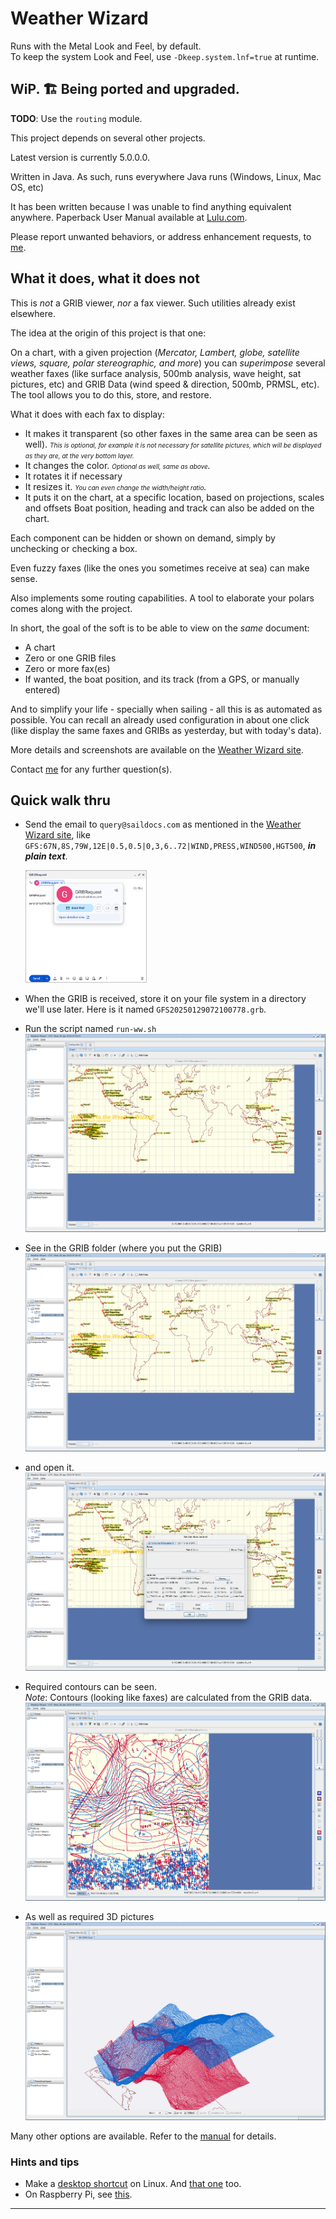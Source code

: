 # Weather Wizard

Runs with the Metal Look and Feel, by default.  
To keep the system Look and Feel, use `-Dkeep.system.lnf=true` at runtime.
## WiP. 🏗️ Being ported and upgraded.

**TODO**: Use the `routing` module.

This project depends on several other projects. 

Latest version is currently 5.0.0.0.

Written in Java. As such, runs everywhere Java runs (Windows, Linux, Mac OS, etc)

It has been written because I was unable to find anything equivalent anywhere.
Paperback User Manual available at [Lulu.com](http://www.lulu.com/shop/olivier-le-diouris/weather-wizard-user-manual/paperback/product-20064234.html).

Please report unwanted behaviors, or address enhancement requests, to [me](mailto:olivier.lediouris@gmail.com?cc=olivier@lediouris.net&subject=Weather+Wizard).

## What it does, what it does not
This is *not* a GRIB viewer, *nor* a fax viewer. Such utilities already exist elsewhere.

The idea at the origin of this project is that one:

On a chart, with a given projection (*Mercator, Lambert, globe, satellite views, square, polar stereographic, and more*) you can *_superimpose_* several weather faxes (like surface analysis, 500mb analysis, wave height, sat pictures, etc) and GRIB Data (wind speed & direction, 500mb, PRMSL, etc).
The tool allows you to do this, store, and restore.

What it does with each fax to display:
- It makes it transparent (so other faxes in the same area can be seen as well). _<font size="-3">This is optional, for example it is not necessary for satellite pictures, which will be displayed as they are, at the very bottom layer.</font>_
- It changes the color. _<font size="-3">Optional as well, same as above</font>._
- It rotates it if necessary
- It resizes it. _<font size="-3">You can even change the width/height ratio</font>._
- It puts it on the chart, at a specific location, based on projections, scales and offsets
Boat position, heading and track can also be added on the chart.

Each component can be hidden or shown on demand, simply by unchecking or checking a box.

Even fuzzy faxes (like the ones you sometimes receive at sea) can make sense.

Also implements some routing capabilities. A tool to elaborate your polars comes along with the project.

In short, the goal of the soft is to be able to view on the _same_ document:
- A chart
- Zero or one GRIB files
- Zero or more fax(es)
- If wanted, the boat position, and its track (from a GPS, or manually entered)

And to simplify your life - specially when sailing - all this is as automated as possible. You can recall an already used configuration in about one click (like display the same faxes and GRIBs as yesterday, but with today's data).

More details and screenshots are available on the [Weather Wizard site](http://weather.lediouris.net).

Contact [me](mailto:olivier.lediouris@gmail.com?cc=olivier@lediouris.net&subject=Weather+Wizard) for any further question(s).

## Quick walk thru

- Send the email to `query@saildocs.com` as mentioned in the [Weather Wizard site](http://weather.lediouris.net), like `GFS:67N,8S,79W,12E|0.5,0.5|0,3,6..72|WIND,PRESS,WIND500,HGT500`, _**in plain text**_.  

  <!-- ![Send email](./images/GRIB.01.png) -->
  <img src="./images/GRIB.01.png" style="width: 40%; border: 1px solid silver;">
- When the GRIB is received, store it on your file system in a directory we'll use later. Here is it named `GFS20250129072100778.grb`.
- Run the script named `run-ww.sh`
  ![Weather Wizard](./images/GRIB.02.png)
- See in the GRIB folder (where you put the GRIB)
  ![Weather Wizard](./images/GRIB.03.png)
- and open it.
  ![Weather Wizard](./images/GRIB.04.png)
- Required contours can be seen.  
 _Note_: Contours (looking like faxes) are calculated from the GRIB data.
  ![Weather Wizard](./images/GRIB.05.png)
- As well as required 3D pictures
  ![Weather Wizard](./images/GRIB.06.png)

Many other options are available. Refer to the [manual](https://www.lediouris.net/donpedro/software/structure/datafiles/manual/WeatherWizardUserManual.2nd.edition.pdf) for details.

### Hints and tips
- Make a [desktop shortcut](https://askubuntu.com/questions/299052/how-to-execute-sh-script-from-a-desktop-shortcut) on Linux. And [that one](https://www.baeldung.com/linux/desktop-entry-files) too.  
- On Raspberry Pi, see [this](https://forums.raspberrypi.com/viewtopic.php?t=337131).

--- 
